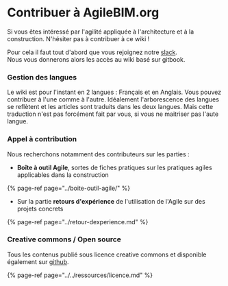 # Contribuer à AgileBIM.org

Si vous êtes intéressé par l'agilité appliquée à l'architecture et à la construction. N'hésiter pas à contribuer à ce wiki ! 

Pour cela il faut tout d'abord que vous rejoignez notre [slack](https://communityinviter.com/apps/agile-bim/agile-bim).   
Nous vous donnerons alors les accès au wiki basé sur gitbook. 

### Gestion des langues

Le wiki est pour l'instant en 2 langues : Français et en Anglais. Vous pouvez contribuer à l'une comme à l'autre. Idéalement l'arborescence des langues se reflètent et les articles sont traduits dans les deux langues. Mais cette traduction n'est pas forcément fait par vous, si vous ne maitriser pas l'aute langue.

### Appel à contribution

Nous recherchons notamment des contributeurs sur les parties : 

* **Boîte à outil Agile**, sortes de  fiches pratiques sur les pratiques agiles applicables dans la construction

{% page-ref page="../boite-outil-agile/" %}

* Sur la partie **retours d'expérience** de l'utilisation de l'Agile sur des projets concrets

{% page-ref page="../retour-dexperience.md" %}

### Creative commons / Open source

Tous les contenus publié sous licence creative commons et disponible également sur [github](https://github.com/sinsunsan/agile-bim-aec).

{% page-ref page="../../ressources/licence.md" %}



